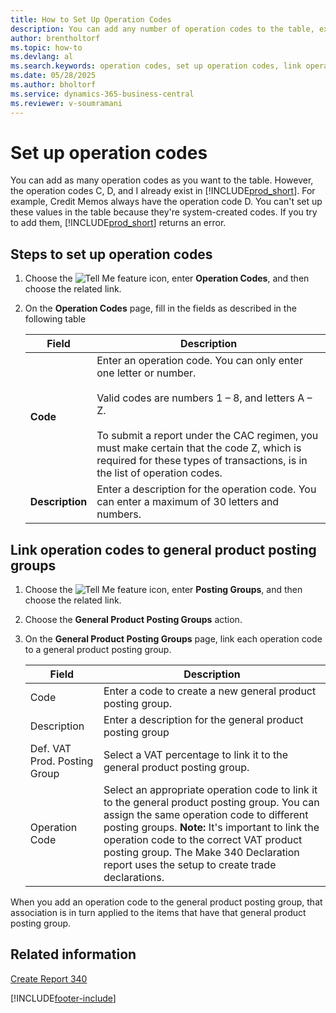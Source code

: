 ```yaml
---
title: How to Set Up Operation Codes
description: You can add any number of operation codes to the table, except for the system-created codes C, D, and I, which are already available in Business Central.
author: brentholtorf
ms.topic: how-to
ms.devlang: al
ms.search.keywords: operation codes, set up operation codes, link operation code, general product posting groups, posting groups, Spanish version 
ms.date: 05/28/2025
ms.author: bholtorf
ms.service: dynamics-365-business-central
ms.reviewer: v-soumramani
---
```


# Set up operation codes

You can add as many operation codes as you want to the table. However, the operation codes C, D, and I already exist in [!INCLUDE[prod_short](../../includes/prod_short.md)]. For example, Credit Memos always have the operation code D. You can't set up these values in the table because they're system-created codes. If you try to add them, [!INCLUDE[prod_short](../../includes/prod_short.md)] returns an error.  

## Steps to set up operation codes  

1. Choose the ![Tell Me feature](../../media/ui-search/search_small.png "Tell me what you want to do") icon, enter **Operation Codes**, and then choose the related link.  
1. On the **Operation Codes** page, fill in the fields as described in the following table  

    |Field|Description|  
    |---------------------------------|---------------------------------------|  
    |**Code**|Enter an operation code. You can only enter one letter or number.<br><br/> Valid codes are numbers 1 – 8, and letters A – Z.<br><br/> To submit a report under the CAC regimen, you must make certain that the code Z, which is required for these types of transactions, is in the list of operation codes.|  
    |**Description**|Enter a description for the operation code. You can enter a maximum of 30 letters and numbers.|  

## Link operation codes to general product posting groups  

1. Choose the ![Tell Me feature](../../media/ui-search/search_small.png "Tell me what you want to do") icon, enter **Posting Groups**, and then choose the related link.  
1. Choose the **General Product Posting Groups** action.  
1. On the **General Product Posting Groups** page, link each operation code to a general product posting group.  

    |Field|Description|  
    |---------------------------------|---------------------------------------|  
    |Code|Enter a code to create a new general product posting group.|  
    |Description|Enter a description for the general product posting group|  
    |Def. VAT Prod. Posting Group|Select a VAT percentage to link it to the general product posting group.|  
    |Operation Code|Select an appropriate operation code to link it to the general product posting group. You can assign the same operation code to different posting groups. **Note:**  It's important to link the operation code to the correct VAT product posting group. The Make 340 Declaration report uses the setup to create trade declarations.|  

When you add an operation code to the general product posting group, that association is in turn applied to the items that have that general product posting group.  

## Related information

[Create Report 340](how-to-create-report-340.md)

[!INCLUDE[footer-include](../../includes/footer-banner.md)]
